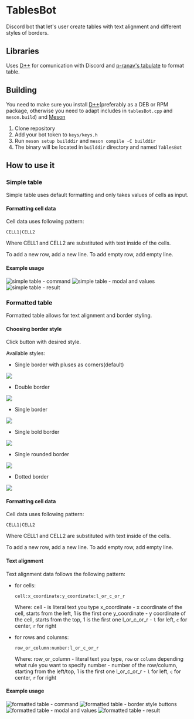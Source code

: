 # TablesBot
Discord bot that let's user create tables with text alignment and different styles of borders.

## Libraries
Uses [D++](http://dpp.dev) for comunication with Discord and [p-ranav's tabulate](https://github.com/p-ranav/tabulate) to format table.

## Building
You need to make sure you install [D++](http://dpp.dev)(preferably as a DEB or RPM package, otherwise you need to adapt includes in ```tablesBot.cpp``` and ```meson.build```) and [Meson](https://mesonbuild.com/)
1. Clone repository
2. Add your bot token to ```keys/keys.h```
3. Run 
    ```meson setup builddir``` and
    ```meson compile -C builddir```
4. The binary will be located in ```builddir``` directory and named ```TablesBot```

## How to use it

### Simple table
Simple table uses default formatting and only takes values of cells as input.

#### Formatting cell data
Cell data uses following pattern:

    CELL1|CELL2

Where CELL1 and CELL2 are substituted with text inside of the cells.

To add a new row, add a new line. To add empty row, add empty line.

#### Example usage
![simple table - command](example_images/simple_command.png)
![simple table - modal and values](example_images/simple_modal.png)
![simple table - result](example_images/simple_result.png)

### Formatted table
Formatted table allows for text alignment and border styling.

#### Choosing border style
Click button with desired style.

Available styles:

- Single border with pluses as corners(default)

![](example_images/default.png)

- Double border

![](example_images/double.png)

- Single border

![](example_images/single.png)

- Single bold border

![](example_images/bold.png)

- Single rounded border

![](example_images/rounded.png)

- Dotted border

![](example_images/dotted.png)

#### Formatting cell data
Cell data uses following pattern:

    CELL1|CELL2

Where CELL1 and CELL2 are substituted with text inside of the cells.

To add a new row, add a new line. To add empty row, add empty line.

#### Text alignment
Text alignment data follows the following pattern:

- for cells:

    ```cell:x_coordinate:y_coordinate:l_or_c_or_r```

    Where:
    cell - is literal text you type
    x_coordinate - x coordinate of the cell, starts from the left, 1 is the first one 
    y_coordinate - y coordinate of the cell, starts from the top, 1 is the first one 
    l_or_c_or_r - ```l``` for left, ```c``` for center, ```r``` for right

- for rows and columns:

    ```row_or_column:number:l_or_c_or_r```

    Where:
    row_or_column - literal text you type, ```row``` or ```column``` depending what rule you want to specify
    number - number of the row/column, starting from the left/top, 1 is the first one
    l_or_c_or_r - ```l``` for left, ```c``` for center, ```r``` for right

#### Example usage
![formatted table - command](example_images/formatted_command.png)
![formatted table - border style buttons](example_images/formatted_buttons.png)
![formatted table - modal and values](example_images/formatted_modal.png)
![formatted table - result](example_images/formatted_result.png)


